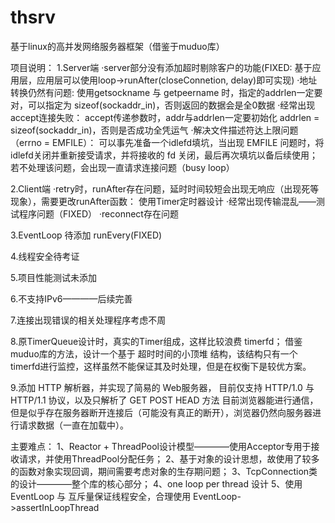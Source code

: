 # thsrv
基于linux的高并发网络服务器框架（借鉴于muduo库）

项目说明：
1.Server端
	·server部分没有添加超时剔除客户的功能(FIXED: 基于应用层，应用层可以使用loop->runAfter(closeConnetion, delay)即可实现)
	·地址转换仍然有问题:
		使用getsockname 与 getpeername 时，指定的addrlen一定要对，可以指定为 sizeof(sockaddr_in)，否则返回的数据会是全0数据
	·经常出现accept连接失败：
		accept传递参数时，addr与addrlen一定要初始化 addrlen = sizeof(sockaddr_in)，否则是否成功全凭运气
	·解决文件描述符达上限问题（errno = EMFILE）：
		可以事先准备一个idlefd填坑，当出现 EMFILE 问题时，将idlefd关闭并重新接受请求，并将接收的 fd 关闭，最后再次填坑以备后续使用；若不处理该问题，会出现一直请求连接问题（busy loop）

2.Client端
	·retry时，runAfter存在问题，延时时间较短会出现无响应（出现死等现象），需要更改runAfter函数：
		使用Timer定时器设计
	·经常出现传输混乱——测试程序问题（FIXED）
	·reconnect存在问题

3.EventLoop 待添加 runEvery(FIXED)

4.线程安全待考证

5.项目性能测试未添加

6.不支持IPv6————后续完善

7.连接出现错误的相关处理程序考虑不周

8.原TimerQueue设计时，真实的Timer组成，这样比较浪费 timerfd；
	借鉴 muduo库的方法，设计一个基于 超时时间的小顶堆 结构，该结构只有一个timerfd进行监控，这样虽然不能保证其及时处理，但是在权衡下是较优方案。

9.添加 HTTP 解析器，并实现了简易的 Web服务器， 目前仅支持 HTTP/1.0 与 HTTP/1.1 协议，以及只解析了 GET POST HEAD 方法
	目前浏览器能进行通信，但是似乎存在服务器断开连接后（可能没有真正的断开），浏览器仍然向服务器进行请求数据（一直在加载中）。

主要难点：
	1、Reactor + ThreadPool设计模型————使用Acceptor专用于接收请求，并使用ThreadPool分配任务；
	2、基于对象的设计思想，故使用了较多的函数对象实现回调，期间需要考虑对象的生存期问题；
	3、TcpConnection类的设计————整个库的核心部分；
	4、one loop per thread 设计
	5、使用 EventLoop 与 互斥量保证线程安全，合理使用 EventLoop->assertInLoopThread